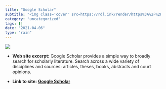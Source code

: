 ```yaml
---
title: "Google Scholar"
subtitle: "<img class='cover' src=https://rdl.ink/render/https%3A%2F%2Fscholar.google.com>"
category: "uncategorized"
tags: []
date: "2021-04-06"
type: "rain"
---
```

<img class="cover" src=https://rdl.ink/render/https%3A%2F%2Fscholar.google.com>



* **Web site excerpt:** Google Scholar provides a simple way to broadly search for scholarly literature. Search across a wide variety of disciplines and sources: articles, theses, books, abstracts and court opinions.

* **Link to site:** **[Google Scholar](https://scholar.google.com)**